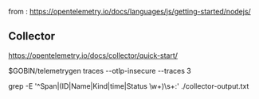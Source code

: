 from : https://opentelemetry.io/docs/languages/js/getting-started/nodejs/

## Collector
https://opentelemetry.io/docs/collector/quick-start/

$GOBIN/telemetrygen traces --otlp-insecure --traces 3

grep -E '^Span|(ID|Name|Kind|time|Status \w+)\s+:' ./collector-output.txt